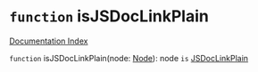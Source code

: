 # `function` isJSDocLinkPlain

[Documentation Index](../README.md)

`function` isJSDocLinkPlain(node: [Node](../interface.Node/README.md)): node `is` [JSDocLinkPlain](../interface.JSDocLinkPlain/README.md)